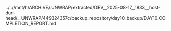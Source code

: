 ../..//mnt/h/ARCHIVE/.UNWRAP/extracted/DEV__2025-08-17__1833__host-duri-head/__UNWRAP/449324357c/backup_repository/day10_backup/DAY10_COMPLETION_REPORT.md